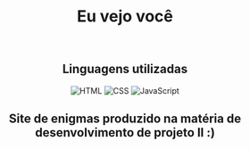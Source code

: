 <div align = "center">
    <h1>Eu vejo você</h1>
    <br>
    <h2>Linguagens utilizadas</h2>
  
  ![HTML](https://img.shields.io/badge/-HTML-0D1117?style=for-the-badge&logo=HTML5)
  ![CSS](https://img.shields.io/badge/-CSS-0D1117?style=for-the-badge&logo=CSS3&logoColor=1572B6)
  ![JavaScript](https://img.shields.io/badge/-javascript-0D1117?style=for-the-badge&logo=javascript)

  <h2>Site de enigmas produzido na matéria de desenvolvimento de projeto II :)</h2>
